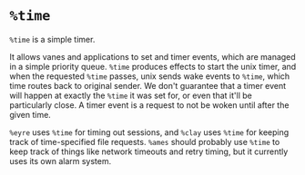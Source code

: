 <div class="short">

# `%time`

`%time` is a simple timer.

It allows vanes and applications to set and timer
events, which are managed in a simple priority queue. `%time` produces effects
to start the unix timer, and when the requested `%time` passes, unix sends wake
events to `%time`, which time routes back to original sender.  We don't
guarantee that a timer event will happen at exactly the `%time` it was set for,
or even that it'll be particularly close.  A timer event is a request to not be
woken until after the given time.

`%eyre` uses `%time` for timing out sessions, and `%clay` uses `%time` for
keeping track of time-specified file requests.  `%ames` should probably use `%time`
to keep track of things like network timeouts and retry timing, but it currently
uses its own alarm system.

</div>